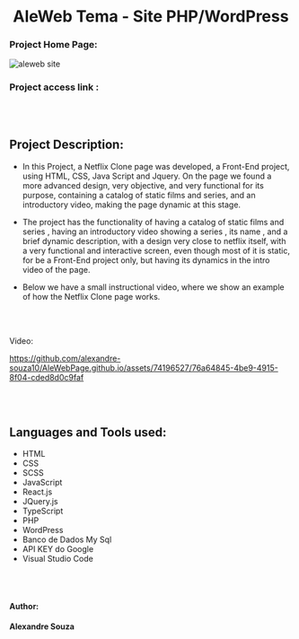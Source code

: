 <h1 align="center"> AleWeb Tema - Site PHP/WordPress</h1>

### Project Home Page:
![aleweb site](https://github.com/alexandre-souza10/AleWebPage.github.io/assets/74196527/613360d4-3ec2-4663-95ff-b9d8de1e8231)


### Project access link :

<br></br>

## Project Description:
- In this Project, a Netflix Clone page was developed, a Front-End project, using HTML, CSS, Java Script and Jquery. On the page
we found a more advanced design, very objective, and very functional for its purpose, containing a catalog of static films and series,
and an introductory video, making the page dynamic at this stage.

- The project has the functionality of having a catalog of static films and series , having an introductory video showing a series , its name ,
and a brief dynamic description, with a design very close to netflix itself, with a very functional and interactive screen, even though most of it is static, for
be a Front-End project only, but having its dynamics in the intro video of the page.

- Below we have a small instructional video, where we show an example of how the Netflix Clone page works.

<br></br>

Video:


https://github.com/alexandre-souza10/AleWebPage.github.io/assets/74196527/76a64845-4be9-4915-8f04-cded8d0c9faf


<br></br>

## Languages ​​and Tools used:
- HTML
- CSS
- SCSS
- JavaScript
- React.js
- JQuery.js
- TypeScript
- PHP
- WordPress
- Banco de Dados My Sql
- API KEY do Google
- Visual Studio Code

<br></br>

#### Author: 
**Alexandre Souza**


